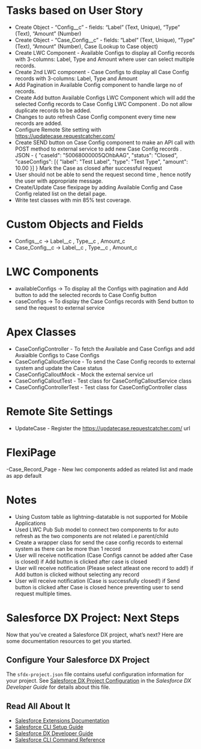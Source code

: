 # Tasks based on User Story
- Create Object - “Config__c” - fields: “Label” (Text, Unique), “Type” (Text), “Amount” (Number)
- Create Object - “Case_Config__c” - fields: “Label” (Text, Unique), “Type” (Text), “Amount”
(Number), Case (Lookup to Case object)
- Create LWC Component - Available Configs to display all Config records with 3-columns: Label, Type and Amount where user can select multiple records.
- Create 2nd LWC component - Case Configs to display all Case Config records with 3-columns: Label, Type and Amount
- Add Pagination in Available Config component to handle large no of records.
- Create Add button Available Configs LWC Component which will add the selected Config records to Case Config LWC Component . Do not allow duplicate records to be added.
- Changes to auto refresh Case Config component every time new records are added.
- Configure Remote Site setting with https://updatecase.requestcatcher.com/
- Create SEND button on Case Config component to make an API call with POST method to external service to add new Case Config records . 
  JSON - {
          "caseId": "50068000005QOhbAAG",
          "status": "Closed",
          "caseConfigs": [{
          "label": "Test Label",
          "type": "Test Type",
          "amount": 10.00 }]
          }
  Mark the Case as closed after successful request
- User should not be able to send the request second time , hence notify the user with appropriate message.
- Create/Update Case flexipage by adding Available Config and Case Config related list on the detail page.
- Write test classes with min 85% test coverage.

# Custom Objects and Fields
- Configs__c -> Label__c , Type__c , Amount_c
- Case_Config__c -> Label__c , Type__c , Amount_c

# LWC Components
- availableConfigs -> To display all the Configs with pagination and Add button to add the selected records to Case Config button
- caseConfigs -> To display the Case Configs records with Send button to send the request to external service

# Apex Classes
- CaseConfigController - To fetch the Available and Case Configs and add Avaialble Configs to Case Configs
- CaseConfigCalloutService -  To send the Case Config records to external system and update the Case status 
- CaseConfigCalloutMock - Mock the external service url
- CaseConfigCalloutTest - Test class for  CaseConfigCalloutService class
- CaseConfigControllerTest - Test class for CaseConfigController class

# Remote Site Settings
- UpdateCase - Register the https://updatecase.requestcatcher.com/ url 

# FlexiPage
-Case_Record_Page - New lwc components added as related list and made as app default

# Notes
- Using Custom table as lightning-datatable is not supported for Mobile Applications
- Used LWC Pub Sub model to connect two components to for auto refresh as the two components are not related i.e parent/child
- Create a wrapper class for send the case config records to external system as there can be more than 1 record
- User will receive notification (Case Configs cannot be added after Case is closed) if Add button is clicked after case is closed 
- User will receive notification (Please select atleast one record to add!) if Add button is clicked without selecting any record
- User will receive notification (Case is successfully closed!) if Send button is clicked after Case is closed hence preventing user to send request multiple times.

# Salesforce DX Project: Next Steps

Now that you’ve created a Salesforce DX project, what’s next? Here are some documentation resources to get you started.



## Configure Your Salesforce DX Project

The `sfdx-project.json` file contains useful configuration information for your project. See [Salesforce DX Project Configuration](https://developer.salesforce.com/docs/atlas.en-us.sfdx_dev.meta/sfdx_dev/sfdx_dev_ws_config.htm) in the _Salesforce DX Developer Guide_ for details about this file.

## Read All About It

- [Salesforce Extensions Documentation](https://developer.salesforce.com/tools/vscode/)
- [Salesforce CLI Setup Guide](https://developer.salesforce.com/docs/atlas.en-us.sfdx_setup.meta/sfdx_setup/sfdx_setup_intro.htm)
- [Salesforce DX Developer Guide](https://developer.salesforce.com/docs/atlas.en-us.sfdx_dev.meta/sfdx_dev/sfdx_dev_intro.htm)
- [Salesforce CLI Command Reference](https://developer.salesforce.com/docs/atlas.en-us.sfdx_cli_reference.meta/sfdx_cli_reference/cli_reference.htm)
